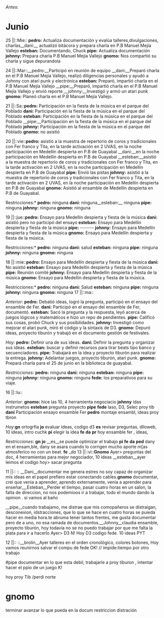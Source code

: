 
 *Antes*: 

# Junio
25 ||::Mie:: __pedro:__ Actualiza documentación y evalúa talleres,divulgaciones, charlas__dani:__ actualizó bitácora y prepara charla en P.B Manuel Mejía Vallejo __esteban:__ Documentando, Chuck
__pipe:__ Actualiza documentación __johnny:__ Prepara charla P.B Manuel Mejía Vallejo __gnomo:__ Nos compartió su charla y sigue depurandola


24 ||::Mar::__pedro:__Participó en reunión de equipo __dani:__Preparó charla en el P.B Manuel Mejía Vallejo, realizó diligencias personales y ayudó a Johnny con atari punk y electrónica  __esteban:__ Preparó, impartió charla en el P.B Manuel Mejía Vallejo
__pipe:__Preparó, impartió charla en el P.B Manuel Mejía Vallejo y envió reporte __johnny:__Investigó y armó un atari punk  __gnomo:__ Planeó charla en el P.B Manuel Mejía Vallejo.

21 ||::Sa::__pedro:__ Participación en la fiesta de la música en el parque del Poblado __dani:__ Participación en la fiesta de la música en el parque del Poblado __esteban:__ Participación en la fiesta de la música en el parque del Poblado
__pipe:__Participación en la fiesta de la música en el parque del Poblado __johnny:__ Participación en la fiesta de la música en el parque del Poblado __gnomo:__ no asistió 

20 ||::vie::__pedro:__ asistió a  la muestra de repertorio de coros y tradicionales con Fer franco y Tita, en la tarde activación en 2 UVAS, en la noche participación en Medellín despierta en P.B de Guayabal __dani:__en la noche participación en Medellín despierta en P.B de Guayabal  __esteban:__asistió a  la muestra de repertorio de coros y tradicionales con Fer franco y Tita, en la tarde activación en 2 UVAS, en la noche participación en Medellín despierta en P.B de Guayabal  __pipe:__ Envió las pistas  __johnny:__ asistió a  la muestra de repertorio de coros y tradicionales con Fer franco y Tita, en la tarde activación en 2 UVAS, en la noche participación en Medellín despierta en P.B de Guayabal __gnomo:__ Asistió al ensamble de Medellín despierta en P.B de Guayabal.

Restricciones:* __pedro:__ ninguna __dani:__ ninguna__esteban:__ ninguna
__pipe:__ ninguna __johnny:__ ninguna __gnomo:__ ninguna


19 ||::jue::__pedro:__ Ensayo para Medellín despierta y fiesta de la música __dani:__ asistió pero no participó del ensayo __esteban:__ Ensayo para Medellín despierta y fiesta de la música __pipe:__ ------- __johnny:__ Ensayo para Medellín despierta y fiesta de la música __gnomo:__ Ensayo para Medellín despierta y fiesta de la música.

Restricciones:* __pedro:__ ninguna __dani:__ salud __esteban:__ ninguna
__pipe:__ ninguna __johnny:__ ninguna __gnomo:__ ninguna 




18 ||::mie::__pedro:__ Ensayo para Medellín despierta y fiesta de la música __dani:__ No asistió __esteban:__ Ensayo para Medellín despierta y fiesta de la música __pipe:__ Reunión comité __johnny:__ Ensayo para Medellín despierta y fiesta de la música __gnomo:__ Ensayo para Medellín despierta y fiesta de la música.

Restricciones:* __pedro:__ ninguna __dani:__ Salud __esteban:__ ninguna
__pipe:__ ninguna __johnny:__ ninguna __gnomo:__ ninguna 
17 ||::ma:: 

*Anterior:* __pedro:__ Debatió ideas, logró la pregunta, participó en el ensayo del ensamble de Fer. __dani:__ Participó en el ensayo del ensamble de Fer, documentó. __esteban:__ Sacó la pregunta y la respuesta, leyó acerca de juegos lógicos y matemáticos e hizo un repo de pendientes. __pipe:__ Calificó sus cosas, probó Chuck y sus posibilidades. __johnny:__ Investigó como mejorar el atari punk, miró el código y la sintaxis de D3. __gnomo:__ Depuró ideas, proyecto tiburón y trabajó en el documento gestión de festivales.

*Hoy:* __pedro:__ Definir una de sus ideas.  __dani:__ Definir la pregunta y organizar sus ideas. __esteban:__ buscar y definir recursos para tirar beats tipo banco y secuenciadores. __pipe:__ Trabajará en la idea y proyecto tiburón para realizar la entrega. __johnny:__ Adelantar juegos, proyecto tiburón, atari punk. __gnomo:__ Prepará charla para el 25 de junio en la biblioteca de guayabal.

*Restricciones:* __pedro:__ ninguna __dani:__ ninguna __esteban:__ ninguna
__pipe:__ ninguna __johnny:__ ninguna __gnomo:__ ninguna  __fede:__ los preparativos para su viaje.




16 ||::lu::   



*Anterior:*  __gnomo:__ hice las 10, 4 herramienta negociacio __johnny__ idas instrumetos  __esteban__  pregunta proyecto __pipe__ __fede__ laso, D3, Selec proy tib __dani__ Participación ensayo ensamble Fer  __pedro__ montaje ensambl, ideas proy tbron

*Hoy*:__gn__ ortogrfia  __jo__ evaluar ideas, codigo d3  __es__ revisar preguntas, dlloweb, 10 ideas, intro cuchk  __pi__ elegir la idea  __fe__ __da__ __pr__ hoy ensamble fer , ideas,   

*Restricciones*: __gn__ __jo__ __es__se puede optimizar el trabajo __pi__ __fe__ __da__ __ped__ dany en el ensam,ble, dany se asara cuando lo corrigen mucho aporte m[as atmosferico no con un beat. __fe__ __da_
13 ||::vi::__Gnomo__ Ayer> preguntas del doc, 4 herramientas para mejor negociador, 10 ideas __esteban__ayer leimos el codigo hoy> sacar pregunta

11 ||:: :: __Dani__documentar me genera estres no soy capaz de organizar mis ideas en el papel prefiero estar conectando cables.__gnomo__
documentar, crei que venia a aprender, aprendo externamente, venia a aprender para enseñar,__Esteban__Perder el tiempo, pasar cuatro horas en un salon, la falta de direccion, no nos podemioos ir a trabajar, todo el mundo dando la opinion . si vamos al baño 

__pipe__cuando trabajamo, me distrae que mis comopañeros se distraigan, desconexion, idstracciones, que lo que se hace en cuatro horas se puieda hacer en media hora.te abruma tener tantos frentes, me gusta documentar pero de a uno, no esa ramada de documentos.__Johnny__claudia ensamble, proyecto tiburón, hoy todavía no se no puedo trabajar por que me falta la plata para ir a hacerlo Ayer> D3 N!  Hoy D3 codigo fede. 10 ideas PYT

12 ||::  ::__brolin__Ayer talleres en el orden cronológico, colores botones, 
Hoy vamos reunirnos salvar el compu de fede OK! // impide:tiempo por otro trabajo

#pipe
documentar en lo que esta debil, trabajarle a proy tiburon , intentar hacer el ppio de un juego K!

hoy  proy Tib  /perdi norte

# gnomo
terminar avanzar lo que pueda en la docum
restriccion distración 



